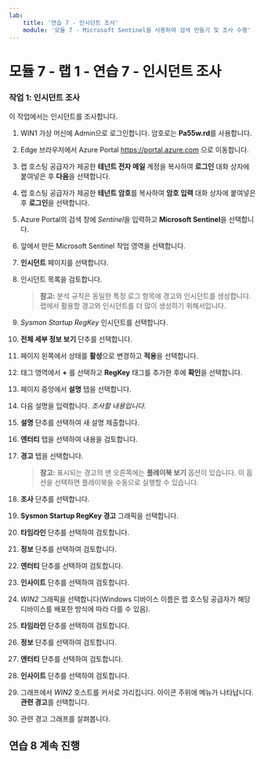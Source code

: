 ```yaml
---
lab:
    title: '연습 7 - 인시던트 조사'
    module: '모듈 7 - Microsoft Sentinel을 사용하여 검색 만들기 및 조사 수행'
---
```


# 모듈 7 - 랩 1 - 연습 7 - 인시던트 조사


### 작업 1: 인시던트 조사

이 작업에서는 인시던트를 조사합니다.

1. WIN1 가상 머신에 Admin으로 로그인합니다. 암호로는 **Pa55w.rd**를 사용합니다.  

2. Edge 브라우저에서 Azure Portal https://portal.azure.com 으로 이동합니다.

3. 랩 호스팅 공급자가 제공한 **테넌트 전자 메일** 계정을 복사하여 **로그인** 대화 상자에 붙여넣은 후 **다음**을 선택합니다.

4. 랩 호스팅 공급자가 제공한 **테넌트 암호**를 복사하여 **암호 입력** 대화 상자에 붙여넣은 후 **로그인**을 선택합니다.

5. Azure Portal의 검색 창에 *Sentinel*을 입력하고 **Microsoft Sentinel**을 선택합니다.

6. 앞에서 만든 Microsoft Sentinel 작업 영역을 선택합니다.

7. **인시던트** 페이지를 선택합니다.

8. 인시던트 목록을 검토합니다.

    >**참고:** 분석 규칙은 동일한 특정 로그 항목에 경고와 인시던트를 생성합니다.  랩에서 활용할 경고와 인시던트를 더 많이 생성하기 위해서입니다.
  
9. *Sysmon Startup RegKey* 인시던트를 선택합니다.

10. **전체 세부 정보 보기** 단추를 선택합니다.

11. 페이지 왼쪽에서 상태를 **활성**으로 변경하고 **적용**을 선택합니다.

12. 태그 영역에서 **+** 를 선택하고 **RegKey** 태그를 추가한 후에 **확인**을 선택합니다.

13. 페이지 중앙에서 **설명** 탭을 선택합니다.

14. 다음 설명을 입력합니다. *조사할 내용입니다.*

15. **설명** 단추를 선택하여 새 설명 제출합니다.

16. **엔터티** 탭을 선택하여 내용을 검토합니다.

17. **경고** 탭을 선택합니다.

    >**참고:** 표시되는 경고의 맨 오른쪽에는 **플레이북 보기** 옵션이 있습니다.  이 옵션을 선택하면 플레이북을 수동으로 실행할 수 있습니다.

18. **조사** 단추를 선택합니다.

19. **Sysmon Startup RegKey 경고** 그래픽을 선택합니다.

20.	**타임라인** 단추를 선택하여 검토합니다.

21. **정보** 단추를 선택하여 검토합니다.

22.	**엔터티** 단추를 선택하여 검토합니다.

23.	**인사이트** 단추를 선택하여 검토합니다.

24.	*WIN2* 그래픽을 선택합니다(Windows 디바이스 이름은 랩 호스팅 공급자가 해당 디바이스를 배포한 방식에 따라 다를 수 있음).

25.	**타임라인** 단추를 선택하여 검토합니다.

26.	**정보** 단추를 선택하여 검토합니다.

27.	**엔터티** 단추를 선택하여 검토합니다.

28.	**인사이트** 단추를 선택하여 검토합니다.

29.	그래프에서 *WIN2* 호스트를 커서로 가리킵니다. 아이콘 주위에 메뉴가 나타납니다.  **관련 경고**를 선택합니다.

30. 관련 경고 그래프를 살펴봅니다.

## 연습 8 계속 진행

